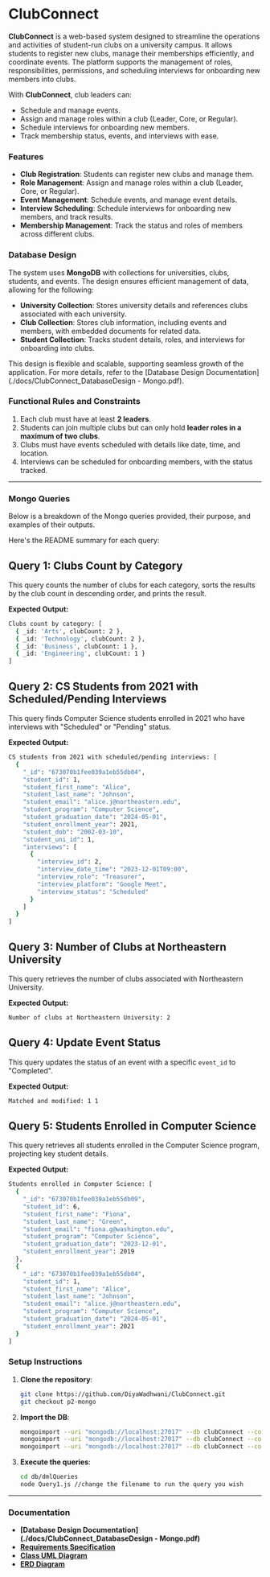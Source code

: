 # ClubConnect

**ClubConnect** is a web-based system designed to streamline the operations and activities of student-run clubs on a university campus. It allows students to register new clubs, manage their memberships efficiently, and coordinate events. The platform supports the management of roles, responsibilities, permissions, and scheduling interviews for onboarding new members into clubs.

With **ClubConnect**, club leaders can:

- Schedule and manage events.
- Assign and manage roles within a club (Leader, Core, or Regular).
- Schedule interviews for onboarding new members.
- Track membership status, events, and interviews with ease.

### Features

- **Club Registration**: Students can register new clubs and manage them.
- **Role Management**: Assign and manage roles within a club (Leader, Core, or Regular).
- **Event Management**: Schedule events, and manage event details.
- **Interview Scheduling**: Schedule interviews for onboarding new members, and track results.
- **Membership Management**: Track the status and roles of members across different clubs.

### Database Design

The system uses **MongoDB** with collections for universities, clubs, students, and events. The design ensures efficient management of data, allowing for the following:

- **University Collection**: Stores university details and references clubs associated with each university.
- **Club Collection**: Stores club information, including events and members, with embedded documents for related data.
- **Student Collection**: Tracks student details, roles, and interviews for onboarding into clubs.

This design is flexible and scalable, supporting seamless growth of the application. For more details, refer to the [Database Design Documentation](./docs/ClubConnect_DatabaseDesign - Mongo.pdf).

### Functional Rules and Constraints

1. Each club must have at least **2 leaders**.
2. Students can join multiple clubs but can only hold **leader roles in a maximum of two clubs**.
3. Clubs must have events scheduled with details like date, time, and location.
4. Interviews can be scheduled for onboarding members, with the status tracked.

---

### Mongo Queries

Below is a breakdown of the Mongo queries provided, their purpose, and examples of their outputs.

Here's the README summary for each query:

## Query 1: Clubs Count by Category

This query counts the number of clubs for each category, sorts the results by the club count in descending order, and prints the result.

**Expected Output:**

```bash
Clubs count by category: [
  { _id: 'Arts', clubCount: 2 },
  { _id: 'Technology', clubCount: 2 },
  { _id: 'Business', clubCount: 1 },
  { _id: 'Engineering', clubCount: 1 }
]
```

## Query 2: CS Students from 2021 with Scheduled/Pending Interviews

This query finds Computer Science students enrolled in 2021 who have interviews with "Scheduled" or "Pending" status.

**Expected Output:**

```bash
CS students from 2021 with scheduled/pending interviews: [
  {
    "_id": "673070b1fee039a1eb55db04",
    "student_id": 1,
    "student_first_name": "Alice",
    "student_last_name": "Johnson",
    "student_email": "alice.j@northeastern.edu",
    "student_program": "Computer Science",
    "student_graduation_date": "2024-05-01",
    "student_enrollment_year": 2021,
    "student_dob": "2002-03-10",
    "student_uni_id": 1,
    "interviews": [
      {
        "interview_id": 2,
        "interview_date_time": "2023-12-01T09:00",
        "interview_role": "Treasurer",
        "interview_platform": "Google Meet",
        "interview_status": "Scheduled"
      }
    ]
  }
]
```

## Query 3: Number of Clubs at Northeastern University

This query retrieves the number of clubs associated with Northeastern University.

**Expected Output:**

```bash
Number of clubs at Northeastern University: 2
```

## Query 4: Update Event Status

This query updates the status of an event with a specific `event_id` to "Completed".

**Expected Output:**

```bash
Matched and modified: 1 1
```

## Query 5: Students Enrolled in Computer Science

This query retrieves all students enrolled in the Computer Science program, projecting key student details.

**Expected Output:**

```bash
Students enrolled in Computer Science: [
  {
    "_id": "673070b1fee039a1eb55db09",
    "student_id": 6,
    "student_first_name": "Fiona",
    "student_last_name": "Green",
    "student_email": "fiona.g@washington.edu",
    "student_program": "Computer Science",
    "student_graduation_date": "2023-12-01",
    "student_enrollment_year": 2019
  },
  {
    "_id": "673070b1fee039a1eb55db04",
    "student_id": 1,
    "student_first_name": "Alice",
    "student_last_name": "Johnson",
    "student_email": "alice.j@northeastern.edu",
    "student_program": "Computer Science",
    "student_graduation_date": "2024-05-01",
    "student_enrollment_year": 2021
  }
]
```

### Setup Instructions

1. **Clone the repository**:

   ```bash
   git clone https://github.com/DiyaWadhwani/ClubConnect.git
   git checkout p2-mongo
   ```

2. **Import the DB**:

   ```bash
   mongoimport --uri "mongodb://localhost:27017" --db clubConnect --collection club --file db/initialization/clubConnect.club.json --jsonArray
   mongoimport --uri "mongodb://localhost:27017" --db clubConnect --collection university --file db/initialization/clubConnect.university.json --jsonArray
   mongoimport --uri "mongodb://localhost:27017" --db clubConnect --collection student --file db/initialization/clubConnect.student.json --jsonArray
   ```

3. **Execute the queries**:
   ```bash
   cd db/dmlQueries
   node Query1.js //change the filename to run the query you wish
   ```

---

### Documentation

- **[Database Design Documentation](./docs/ClubConnect_DatabaseDesign - Mongo.pdf)**
- **[Requirements Specification](./docs/ClubConnect_Requirements.pdf)**
- **[Class UML Diagram](./diagrams/ClubConnect_UML.png)**
- **[ERD Diagram](./diagrams/ClubConnect_ERD.png)**
